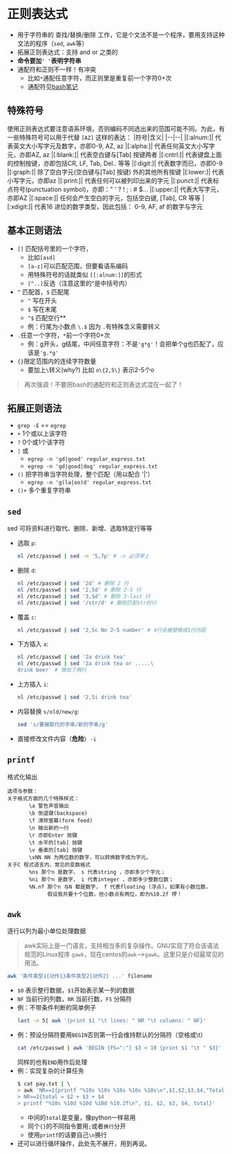 # 正则表达式

- 用于字符串的 查找/替换/删除 工作，它是个文法不是一个程序，要用支持这种文法的程序（`sed`, `awk`等）
- 拓展正则表达式：支持 and or 之类的
- **命令要加`' '`表明字符串**
- 通配符和正则不一样！有冲突
  - 比如`*`通配任意字符，而正则里是重复前一个字符0+次
  - 通配符见[bash笔记](bash.md)

## 特殊符号

使用正则表达式要注意语系环境，否则编码不同选出来的范围可能不同。为此，有一些特殊符号可以用于代替 `[AZ]` 这样的表达：
|符号|含义|
|--|--|
|[:alnum:]|	代表英文大小写字元及数字，亦即0-9, AZ, az
|[:alpha:]|	代表任何英文大小写字元，亦即AZ, az
|[:blank:]|	代表空白键与[Tab] 按键两者
|[:cntrl:]|	代表键盘上面的控制按键，亦即包括CR, LF, Tab, Del.. 等等
|[:digit:]|	代表数字而已，亦即0-9
|[:graph:]|	除了空白字元(空白键与[Tab] 按键) 外的其他所有按键
|[:lower:]|	代表小写字元，亦即az
|[:print:]|	代表任何可以被列印出来的字元
|[:punct:]|	代表标点符号(punctuation symbol)，亦即：" ' ? ! ; : # $...
|[:upper:]|	代表大写字元，亦即AZ
|[:space:]|	任何会产生空白的字元，包括空白键, [Tab], CR 等等
|[:xdigit:]|	代表16 进位的数字类型，因此包括： 0-9, AF, af 的数字与字元

## 基本正则语法

- `[]` 匹配括号里的一个字符，
  - 比如`[asd]`
  - `[a-z]`可以匹配范围，但要看语系编码
  - 用特殊符号的话就类似 `[[:alnum:]]`的形式
  - `[^..]`反选（注意这里的^是中括号内）
- `^` 匹配首，`$` 匹配尾
  - `^` 写在开头
  - `$` 写在末尾
  - `^$` 匹配空行**
  - 例：行尾为小数点 `\.$` 因为 `.`有特殊含义需要转义
- `.`任意一个字符，`*`前一个字符0+次
  - 例：g开头，g结尾，中间任意字符：不是`'g*g'`！会把单个g也匹配了，应该是`'g.*g'`
- `{}`限定范围内的连续字符数量
  - 要加上`\`转义(why?) 比如 `o\{2,5\}` 表示2-5个o

> 再次强调！不要把bash的通配符和正则表达式混在一起了！

## 拓展正则语法

- `grep -E` == `egrep`
- `+` 1个或以上该字符
- `?` 0个或1个该字符
- `|` 或
  - `egrep -n 'gd|good' regular_express.txt`
  - `egrep -n 'gd|good|dog' regular_express.txt`
- `()` 把字符串当字符处理，整个匹配（用以配合 '|'）
  - `egrep -n 'g(la|oo)d' regular_express.txt`
- `()+` 多个重复字符串

## `sed`

sed 可将资料进行取代、删除、新增、选取特定行等等

- 选取 `p`:
    ```sh
    nl /etc/passwd | sed -n '5,7p' # -n 必须带上
    ```
- 删除 `d`:
    ```sh
    nl /etc/passwd | sed '2d' # 删除 2 行
    nl /etc/passwd | sed '2,5d' # 删除 2-5 行
    nl /etc/passwd | sed '3,$d' # 删除 3-last 行
    nl /etc/passwd | sed '/str/d' # 删除匹配str的行
    ```
- 覆盖 `c`:
    ```sh
    nl /etc/passwd | sed '2,5c No 2-5 number' # 4行会被替换成1行内容
    ```
- 下方插入 `a`:
    ```sh
    nl /etc/passwd | sed '2a drink tea'
    nl /etc/passwd | sed '2a drink tea or .....\
    drink beer' # 增加了两行
    ```
- 上方插入 `i`:
    ```sh
    nl /etc/passwd | sed '2,5i drink tea'
    ```
- 内容替换 `s/old/new/g`:
    ```sh
    sed 's/要被取代的字串/新的字串/g'
    ```
- 直接修改文件内容（**危险**）`-i`

## `printf`

格式化输出

```
选项与参数：
关于格式方面的几个特殊样式：
       \a 警告声音输出
       \b 倒退键(backspace)
       \f 清除萤幕(form feed)
       \n 输出新的一行
       \r 亦即Enter 按键
       \t 水平的[tab] 按键
       \v 垂直的[tab] 按键
       \xNN NN 为两位数的数字，可以转换数字成为字元。
关于C 程式语言内，常见的变数格式
       %ns 那个n 是数字， s 代表string ，亦即多少个字元；
       %ni 那个n 是数字， i 代表integer ，亦即多少整数位数；
       %N.nf 那个n 与N 都是数字， f 代表floating (浮点)，如果有小数位数，
             假设我共要十个位数，但小数点有两位，即为%10.2f 啰！
```

## `awk`


逐行以列为最小单位处理数据

> awk实际上是一门语言，支持相当多的复杂操作。GNU实现了符合该语法规范的Linux程序 `gawk`，现在centos的`awk`-->`gawk`。这里只是介绍最常见的用法。

```sh
awk '条件类型1{动作1}条件类型2{动作2} ...' filename
```
- `$0` 表示整行数据，`$1`开始表示某一列的数据
- `NF` 当前行的列数，`NR` 当前行数，`FS` 分隔符
- 例：不带条件判断的简单例子
  ```sh
  last -n 5| awk '{print $1 "\t lines: " NR "\t columns: " NF}'
  ```
- 例：预设分隔符要用`BEGIN`否则第一行会维持默认的分隔符（空格或\t）
  ```sh
  cat /etc/passwd | awk 'BEGIN {FS=":"} $3 < 10 {print $1 "\t " $3}'
  ```
  同样的也有`END`用作后处理
- 例：实现复杂的计算任务
  ```sh
  $ cat pay.txt | \ 
  > awk 'NR==1{printf "%10s %10s %10s %10s %10s\n",$1,$2,$3,$4,"Total" } 
  > NR>=2{total = $2 + $3 + $4 
  > printf "%10s %10d %10d %10d %10.2f\n", $1, $2, $3, $4, total}'
  ```
  - 中间的`total`是变量，像python一样易用
  - 同个`{}`的不同指令要用`;`或者`换行`分开
  - 使用`printf`的话要自己`\n`换行
- 还可以进行循环操作，此处先不展开，用到再说。
